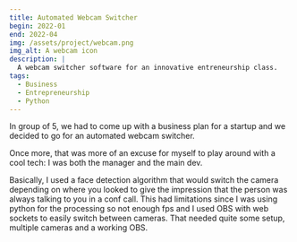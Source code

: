 ```yaml
---
title: Automated Webcam Switcher
begin: 2022-01
end: 2022-04
img: /assets/project/webcam.png
img_alt: A webcam icon
description: |
  A webcam switcher software for an innovative entreneurship class.
tags:
  - Business
  - Entrepreneurship
  - Python
---
```

In group of 5, we had to come up with a business plan for a startup and we decided to go for an automated webcam switcher.

Once more, that was more of an excuse for myself to play around with a cool tech: I was both the manager and the main dev.

Basically, I used a face detection algorithm that would switch the camera depending on where you looked to give the impression that the person was always talking to you in a conf call. This had limitations since I was using python for the processing so not enough fps and I used OBS with web sockets to easily switch between cameras. That needed quite some setup, multiple cameras and a working OBS.
